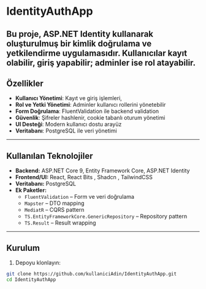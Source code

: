 # IdentityAuthApp

Bu proje, ASP.NET Identity kullanarak oluşturulmuş bir **kimlik doğrulama ve yetkilendirme uygulamasıdır**. Kullanıcılar kayıt olabilir, giriş yapabilir; adminler ise rol atayabilir.
---

## Özellikler

- **Kullanıcı Yönetimi**: Kayıt ve giriş işlemleri, 
- **Rol ve Yetki Yönetimi**: Adminler kullanıcı rollerini yönetebilir  
- **Form Doğrulama**: FluentValidation ile backend validation  
- **Güvenlik**: Şifreler hashlenir, cookie tabanlı oturum yönetimi  
- **UI Desteği**: Modern kullanıcı dostu arayüz  
- **Veritabanı**: PostgreSQL ile veri yönetimi  

---

## Kullanılan Teknolojiler

- **Backend:** ASP.NET Core 9, Entity Framework Core, ASP.NET Identity  
- **Frontend/UI:** React, React Bits , Shadcn , TailwindCSS   
- **Veritabanı:** PostgreSQL
- **Ek Paketler:**  
  - `FluentValidation` – Form ve veri doğrulama  
  - `Mapster` – DTO mapping  
  - `MediatR` – CQRS pattern  
  - `TS.EntityFrameworkCore.GenericRepository` – Repository pattern  
  - `TS.Result` – Result wrapping  

---

## Kurulum

1. Depoyu klonlayın:

```bash
git clone https://github.com/kullaniciAdin/IdentityAuthApp.git
cd IdentityAuthApp
